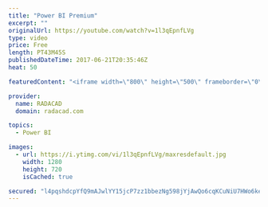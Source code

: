 ```yaml
---
title: "Power BI Premium"
excerpt: ""
originalUrl: https://youtube.com/watch?v=1l3qEpnfLVg
type: video
price: Free
length: PT43M45S
publishedDateTime: 2017-06-21T20:35:46Z
heat: 50

featuredContent: "<iframe width=\"800\" height=\"500\" frameborder=\"0\" src=\"https://www.youtube.com/embed/1l3qEpnfLVg\" allow=\"accelerometer; autoplay; encrypted-media; gyroscope; picture-in-picture\" allowfullscreen></iframe>"

provider:
  name: RADACAD
  domain: radacad.com

topics:
  - Power BI

images:
  - url: https://i.ytimg.com/vi/1l3qEpnfLVg/maxresdefault.jpg
    width: 1280
    height: 720
    isCached: true

secured: "l4pqshdcpYfQ9mAJwlYY15jcP7zz1bbezNg598jYjAwQo6cqKCuNiU7HWo6kelvVkDh5sORqa3FbLZ0U9jTvIyiuQc3ElqS42SRwKGu2fmFHl8ftWNycu8+UGyGt576AF+jekfH3K7Q4w2SWfwHn5rLuEwAsNNmLYBO7EM4cM5PJkXF/B+JCLQGOByyffKSM5xm696rqbWnvBSsMikpmUaKZX+ilUpWBinVhXO4GOTrG9QUqHVjBKu0CqcarjM0lJq5lSxsTyHlnnEeomjDPyqcfMUQv3yVkpbtv3IbjNUnvVpjk/DRKrcKAqhg9QEx5RWvVHLfs5wY6gQEvcF2LEl9B7QSjaijWUFIxs784QSoY1gSr7kw+yWFc1JP47aBxKS5aHUrCJE++vn5vcX6k/3Lo6q/dulq9aFJJIwr0VkM=;QuCcOg2s8y2c3lOgdSvU3A=="
---
```


